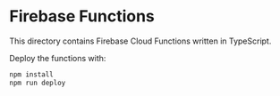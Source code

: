 # Firebase Functions

This directory contains Firebase Cloud Functions written in TypeScript.

Deploy the functions with:

```bash
npm install
npm run deploy
```
